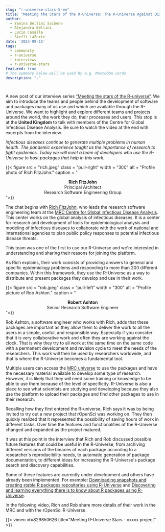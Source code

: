 ```yaml
---
slug: "r-universe-stars-5-en"
title: "Meeting the Stars of the R-Universe: The R-Universe Against Diseases."
author:
  - Yanina Bellini Saibene
  - Alejandra Bellini
  - Lucio Casalla  
  - Steffi LaZerte
date: '2023-09-15'
tags:
  - community
  - r-universe
  - interviews
  - r-universe-stars
featured: true
# The summary below will be used by e.g. Mastodon cards
description: "."

---
```


A new post of our interview series [“Meeting the stars of the R-universe”](/tags/r-universe-stars/). We aim to introduce the teams and people behind the development of software and packages many of us use and which are available through the R-Universe. We want to highlight and explore different teams and projects around the world, the work they do, their processes and users. This stop is at the __United Kingdom__ to talk with members of the Centre for Global Infectious Disease Analysis. Be sure to watch the video at the end with excerpts from the interview.


_Infectious diseases continue to generate multiple problems in human health. The pandemic experience taught us the importance of research to fight epidemics. Today we will meet a team of developers who use the R-Universe to host packages that help in this work._

{{< figure src = "rich.jpeg" class = "pull-right" width = "300" alt = "Profile photo of Rich FitzJohn." caption = "<center><strong>Rich FitzJohn</strong><br>Principal Architect<br>Research Software Engineering Group</center>">}}

The chat begins with [Rich FitzJohn](/author/rich-fitzjohn/), who leads the research software engineering team at the [MRC Centre for Global Infectious Disease Analysis](https://www.imperial.ac.uk/mrc-global-infectious-disease-analysis). This center works on the global analysis of infectious diseases. It is a center for research and development of tools for epidemiological analysis and modeling of infectious diseases to collaborate with the work of national and international agencies to plan public policy responses to potential infectious disease threats.

This team was one of the first to use our R-Universe and we're interested in understanding and sharing their reasons for joining the platform.

As Rich explains, their work consists of providing answers to general and specific epidemiology problems and responding to more than 200 different companies. Within this framework, they use the R-Universe as a way to distribute and present packages they develop and use in their work.

{{< figure src = "rob.jpeg" class = "pull-left" width = "300" alt = "Profile picture of Rob Ashton." caption = "<center><strong>Robert Ashton</strong><br>Senior Research Software Engineer</center>">}}

Rob Ashton, a software engineer who works with Rich, adds that these packages are important as they allow them to deliver the work to all the users in a simple, useful, and responsible way. Especially if you consider that it is very collaborative work and often they are working against the clock. That is why they try to all work at the same time on the same code with a permanent development and revision cycle to meet the needs of the researchers.
This work will then be used by researchers worldwide, and that is where the R-Universe becomes a fundamental tool.

Multiple users can access the [MRC universe](https://mrc-ide.r-universe.dev) to use the packages and have the necessary material available to develop some type of research. However, it is likely that they will need some training or knowledge to be able to use them because of the level of specificity. R-Universe is also a place to see what scientists are studying and developing because they also use the platform to upload their packages and find other packages to use in their research. 

Recalling how they first entered the R-universe, Rich says it was by being invited to try out a new project that rOpenSci was working on. They then quickly realized that it represented the possibility of saving hours of work in different tasks. Over time the features and functionalities of the R-Universe changed and expanded as the project matured.

It was at this point in the interview that Rich and Rob discussed possible future features that could be useful in the R-Universe; from archiving different versions of the binaries of each package according to a researcher's reproducibility needs, to automatic generation of package documentation, to different ideas for increasing the R-Universe's package search and discovery capabilities.

Some of these features are currently under development and others have already been implemented. For example: [Downloading snapshots and creating stable R packages repositories using R-Universe](/blog/2023/05/31/runiverse-snapshots/) and [Discovering and learning everything there is to know about R packages using R-Universe](/blog/2023/02/27/runiverse-discovering/).


In the following video, Rich and Rob share more details of their work in the MRC and with the rOpenSci R-Universe.


{{< vimeo id=829850626 title="Meeting R-Universe Stars - xxxxx project" >}}

